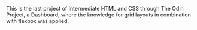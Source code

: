 This is the last project of Intermediate HTML and CSS through The Odin Project, a Dashboard, where the knowledge for grid layouts in combination with flexbox was applied.